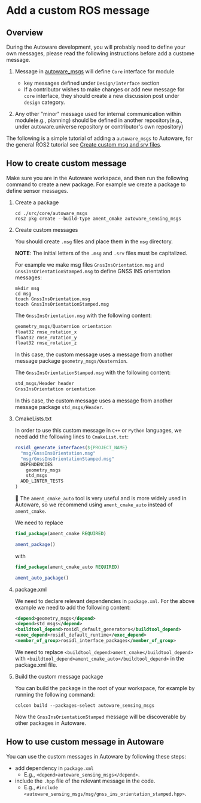 # Add a custom ROS message

## Overview

During the Autoware development, you will probably need to define your own messages, please read the following instructions before add a custome message.

1. Message in [autoware_msgs](https://github.com/autowarefoundation/autoware_msgs) will define `Core` interface for module
   - key messages defined under `Design/Interface` section
   - If a contributor wishes to make changes or add new message for `core` interface, they should create a new discussion post under `design` category.

2. Any other "minor" message used for internal communication within module(e.g., planning) should be defined in another repository(e.g., under autoware.universe repository or contributor's own repository)

The following is a simple tutorial of adding a `autoware_msgs` to Autoware, for the general ROS2 tutorial see [Create custom msg and srv files](http://docs.ros.org/en/galactic/Tutorials/Beginner-Client-Libraries/Custom-ROS2-Interfaces.html). 

## How to create custom message

Make sure you are in the Autoware workspace, and then run the following command to create a new package. 
For example we create a package to define sensor messages.

1. Create a package

   ```console
   cd ./src/core/autoware_msgs
   ros2 pkg create --build-type ament_cmake autoware_sensing_msgs
   ```

2. Create custom messages

   You should create `.msg` files and place them in the `msg` directory.

   **NOTE**:  The initial letters of the `.msg` and `.srv` files must be capitalized. 

   For example we make msg files `GnssInsOrientation.msg` and `GnssInsOrientationStamped.msg` to define GNSS INS orientation messages:

   ```console
   mkdir msg
   cd msg
   touch GnssInsOrientation.msg
   touch GnssInsOrientationStamped.msg
   ```

    The `GnssInsOrientation.msg` with the following content:

    ```c++
    geometry_msgs/Quaternion orientation
    float32 rmse_rotation_x
    float32 rmse_rotation_y
    float32 rmse_rotation_z
    ``` 

    In this case, the custom message uses a message from another message package `geometry_msgs/Quaternion`.

    The `GnssInsOrientationStamped.msg` with the following content:

    ```c++
    std_msgs/Header header
    GnssInsOrientation orientation
    ``` 

    In this case, the custom message uses a message from another message package `std_msgs/Header`.

3. CmakeLists.txt

   In order to use this custom message in `C++` or `Python` languages, we need add the following lines to `CmakeList.txt`:

   ```cmake
   rosidl_generate_interfaces(${PROJECT_NAME}
     "msg/GnssInsOrientation.msg"
     "msg/GnssInsOrientationStamped.msg"
     DEPENDENCIES
       geometry_msgs
       std_msgs
     ADD_LINTER_TESTS
   )
   ```

   :speech_balloon: The `ament_cmake_auto` tool is very useful and is more widely used in Autoware, so we recommend using `ament_cmake_auto` instead of `ament_cmake`. 

   We need to replace

   ```cmake
   find_package(ament_cmake REQUIRED)

   ament_package()
   ```

   with

   ```cmake
   find_package(ament_cmake_auto REQUIRED)

   ament_auto_package()
   ```

4. package.xml

   We need to declare relevant dependencies in `package.xml`. For the above example we need to add the following content:

   ```xml
   <depend>geometry_msgs</depend>
   <depend>std_msgs</depend>
   <buildtool_depend>rosidl_default_generators</buildtool_depend>
   <exec_depend>rosidl_default_runtime</exec_depend>
   <member_of_group>rosidl_interface_packages</member_of_group>
   ```
   
   We need to replace `<buildtool_depend>ament_cmake</buildtool_depend>` with `<buildtool_depend>ament_cmake_auto</buildtool_depend>` in the package.xml file.

5. Build the custom message package

   You can build the package in the root of your workspace, for example by running the following command:

   ```console
   colcon build --packages-select autoware_sensing_msgs
   ```

   Now the `GnssInsOrientationStamped` message will be discoverable by other packages in Autoware.

## How to use custom message in Autoware

You can use the custom messages in Autoware by following these steps:

- add dependency in `package.xml`
   - E.g., `<depend>autoware_sensing_msgs</depend>`.
- include the `.hpp` file of the relevant message in the code.
   - E.g., `#include <autoware_sensing_msgs/msg/gnss_ins_orientation_stamped.hpp>`.